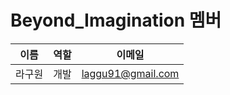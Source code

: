 # Beyond_Imagination 멤버
|  이름  |  역할  |      이메일      |
|-------|--------|------------------|
|라구원 |개발    |laggu91@gmail.com  |